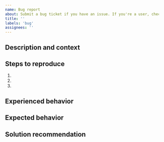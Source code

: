 ```yaml
---
name: Bug report
about: Submit a bug ticket if you have an issue. If you're a user, check out the Story Protocol Discord server for faster assistance.
title: ''
labels: 'bug'
assignees: ''
---
```

<!--- Fill out the fields if you're an integrator or contributor. -->

## Description and context
<!--- Provide a detailed description of the problem to expedite the process. -->


## Steps to reproduce
<!--- Describe what happened step by step. -->
<!--- If applicable, provide a link to a live example or include code to reproduce. -->

1.
2.
3.

## Experienced behavior
<!--- Describe what happened after the last step. -->


## Expected behavior
<!--- Describe what was expected to happen instead. -->


## Solution recommendation
<!--- Not mandatory, but feel free to recommend a way to fix the issue. -->

